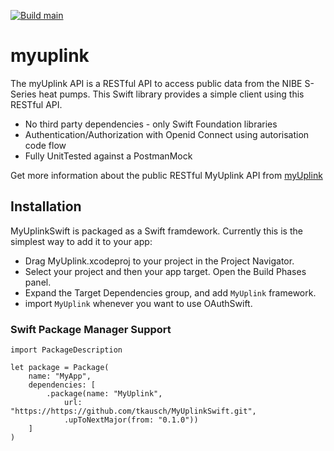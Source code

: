 [![Build main](https://github.com/tkausch/MyUplink2/actions/workflows/swift.yml/badge.svg)](https://github.com/tkausch/MyUplink2/actions/workflows/swift.yml)


# myuplink
The myUplink API is a RESTful API to access public data from the NIBE S-Series heat pumps. This Swift library provides a simple client using this RESTful API. 

- No third party dependencies - only Swift Foundation libraries
- Authentication/Authorization with Openid Connect using autorisation code flow
- Fully UnitTested against a PostmanMock

Get more information about the public RESTful MyUplink API from [myUplink](https://dev.myuplink.com)


## Installation
MyUplinkSwift is packaged as a Swift framdework. Currently this is the simplest way to add it to your app:
- Drag MyUplink.xcodeproj to your project in the Project Navigator.
- Select your project and then your app target. Open the Build Phases panel.
- Expand the Target Dependencies group, and add `MyUplink` framework.
- import `MyUplink` whenever you want to use OAuthSwift.


### Swift Package Manager Support 

```
import PackageDescription

let package = Package(
    name: "MyApp",
    dependencies: [
        .package(name: "MyUplink",
            url: "https://https://github.com/tkausch/MyUplinkSwift.git",
            .upToNextMajor(from: "0.1.0"))
    ]
)
```
